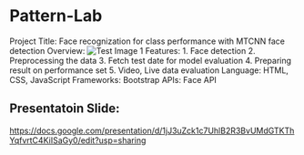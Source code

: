 # Pattern-Lab

Project Title: Face recognization for class performance with MTCNN face detection
Overview: 
![Test Image 1](https://miro.medium.com/max/1400/1*JH-L5EmTqj_fHEcXnzZT5Q.png)
Features: 
        1. Face detection 
        2. Preprocessing the data
        3. Fetch test date for model evaluation
        4. Preparing result on performance set
        5. Video, Live data evaluation
Language: HTML, CSS, JavaScript 
Frameworks: Bootstrap 
APIs: Face API 

Presentatoin Slide: 
----------------------
https://docs.google.com/presentation/d/1jJ3uZck1c7UhlB2R3BvUMdGTKThYqfvrtC4KiISaGy0/edit?usp=sharing
